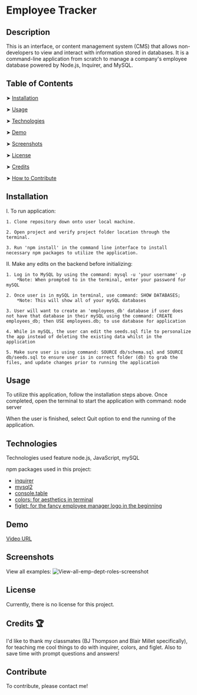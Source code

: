 # Employee Tracker

## Description
This is an interface, or content management system (CMS) that allows non-developers to view and interact with information stored in databases. It is a command-line application from scratch to manage a company's employee database powered by Node.js, Inquirer, and MySQL. 

## Table of Contents

➤ [Installation](#installation)

➤ [Usage](#usage)

➤ [Technologies](#technologies)

➤ [Demo](#demo)

➤ [Screenshots](#screenshots)

➤ [License](#license)

➤ [Credits](#credits)

➤ [How to Contribute](#contribute)

## Installation

I. To run application:

    1. Clone repository down onto user local machine.

    2. Open project and verify project folder location through the terminal.

    3. Run 'npm install' in the command line interface to install necessary npm packages to utilize the application.

II. Make any edits on the backend before initializing:

    1. Log in to MySQL by using the command: mysql -u 'your username' -p
        *Note: When prompted to in the terminal, enter your password for mySQL

    2. Once user is in mySQL in terminal, use command: SHOW DATABASES;
        *Note: This will show all of your mySQL databases

    3. User will want to create an 'employees_db' database if user does not have that database in their mySQL using the command: CREATE employees_db; then USE employees.db; to use database for application

    4. While in mySQL, the user can edit the seeds.sql file to personalize the app instead of deleting the existing data whilst in the application

    5. Make sure user is using command: SOURCE db/schema.sql and SOURCE db/seeds.sql to ensure user is in correct folder (db) to grab the files, and update changes prior to running the application

## Usage

To utilize this application, follow the installation steps above. Once completed, open the terminal to start the application with command: node server

When the user is finished, select Quit option to end the running of the application.

## Technologies
Technologies used feature node.js, JavaScript, mySQL

npm packages used in this project:

- [inquirer](https://www.npmjs.com/package/inquirer)
- [mysql2](https://www.npmjs.com/package/mysql2)
- [console.table](https://www.npmjs.com/package/console.table)
- [colors: for aesthetics in terminal](https://www.npmjs.com/package/colors)
- [figlet: for the fancy employee manager logo in the beginning](https://www.npmjs.com/package/figlet)

## Demo

[Video URL](https://drive.google.com/file/d/1SOaHYwl6tCRz6fDxK_GElwFMp0Kim9rY/view?usp=sharing)

## Screenshots

View all examples:
![View-all-emp-dept-roles-screenshot](https://user-images.githubusercontent.com/117237641/227391943-0c8e47ec-e0de-4589-8f7c-60b46e23794a.png)


## License

Currently, there is no license for this project.

## Credits 🏆

I'd like to thank my classmates (BJ Thompson and Blair Millet specifically), for teaching me cool things to do with inquirer, colors, and figlet. Also to save time with prompt questions and answers!

## Contribute

To contribute, please contact me!